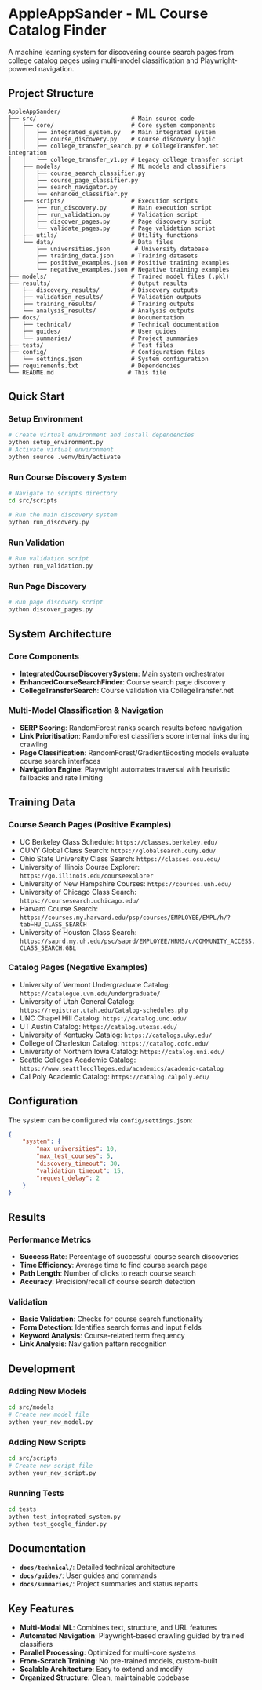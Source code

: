 # AppleAppSander - ML Course Catalog Finder

A machine learning system for discovering course search pages from college catalog pages using multi-model classification and Playwright-powered navigation.

##  Project Structure

```
AppleAppSander/
├── src/                           # Main source code
│   ├── core/                      # Core system components
│   │   ├── integrated_system.py   # Main integrated system
│   │   ├── course_discovery.py    # Course discovery logic
│   │   ├── college_transfer_search.py # CollegeTransfer.net integration
│   │   └── college_transfer_v1.py # Legacy college transfer script
│   ├── models/                    # ML models and classifiers
│   │   ├── course_search_classifier.py
│   │   ├── course_page_classifier.py
│   │   ├── search_navigator.py
│   │   └── enhanced_classifier.py
│   ├── scripts/                   # Execution scripts
│   │   ├── run_discovery.py       # Main execution script
│   │   ├── run_validation.py      # Validation script
│   │   ├── discover_pages.py      # Page discovery script
│   │   └── validate_pages.py      # Page validation script
│   ├── utils/                     # Utility functions
│   └── data/                      # Data files
│       ├── universities.json       # University database
│       ├── training_data.json     # Training datasets
│       ├── positive_examples.json # Positive training examples
│       └── negative_examples.json # Negative training examples
├── models/                        # Trained model files (.pkl)
├── results/                       # Output results
│   ├── discovery_results/         # Discovery outputs
│   ├── validation_results/        # Validation outputs
│   ├── training_results/          # Training outputs
│   └── analysis_results/          # Analysis outputs
├── docs/                          # Documentation
│   ├── technical/                 # Technical documentation
│   ├── guides/                    # User guides
│   └── summaries/                 # Project summaries
├── tests/                         # Test files
├── config/                        # Configuration files
│   └── settings.json              # System configuration
├── requirements.txt               # Dependencies
└── README.md                     # This file
```

##  Quick Start

### **Setup Environment**
```bash
# Create virtual environment and install dependencies
python setup_environment.py
# Activate virtual environment
python source .venv/bin/activate
```

### **Run Course Discovery System**
```bash
# Navigate to scripts directory
cd src/scripts

# Run the main discovery system
python run_discovery.py
```

### **Run Validation**
```bash
# Run validation script
python run_validation.py
```

### **Run Page Discovery**
```bash
# Run page discovery script
python discover_pages.py
```

##  System Architecture

### **Core Components**
- **IntegratedCourseDiscoverySystem**: Main system orchestrator
- **EnhancedCourseSearchFinder**: Course search page discovery
- **CollegeTransferSearch**: Course validation via CollegeTransfer.net

### **Multi-Model Classification & Navigation**
- **SERP Scoring**: RandomForest ranks search results before navigation
- **Link Prioritisation**: RandomForest classifiers score internal links during crawling
- **Page Classification**: RandomForest/GradientBoosting models evaluate course search interfaces
- **Navigation Engine**: Playwright automates traversal with heuristic fallbacks and rate limiting

##  Training Data

### **Course Search Pages** (Positive Examples)
- UC Berkeley Class Schedule: `https://classes.berkeley.edu/`
- CUNY Global Class Search: `https://globalsearch.cuny.edu/`
- Ohio State University Class Search: `https://classes.osu.edu/`
- University of Illinois Course Explorer: `https://go.illinois.edu/courseexplorer`
- University of New Hampshire Courses: `https://courses.unh.edu/`
- University of Chicago Class Search: `https://coursesearch.uchicago.edu/`
- Harvard Course Search: `https://courses.my.harvard.edu/psp/courses/EMPLOYEE/EMPL/h/?tab=HU_CLASS_SEARCH`
- University of Houston Class Search: `https://saprd.my.uh.edu/psc/saprd/EMPLOYEE/HRMS/c/COMMUNITY_ACCESS.CLASS_SEARCH.GBL`

### **Catalog Pages** (Negative Examples)
- University of Vermont Undergraduate Catalog: `https://catalogue.uvm.edu/undergraduate/`
- University of Utah General Catalog: `https://registrar.utah.edu/Catalog-schedules.php`
- UNC Chapel Hill Catalog: `https://catalog.unc.edu/`
- UT Austin Catalog: `https://catalog.utexas.edu/`
- University of Kentucky Catalog: `https://catalogs.uky.edu/`
- College of Charleston Catalog: `https://catalog.cofc.edu/`
- University of Northern Iowa Catalog: `https://catalog.uni.edu/`
- Seattle Colleges Academic Catalog: `https://www.seattlecolleges.edu/academics/academic-catalog`
- Cal Poly Academic Catalog: `https://catalog.calpoly.edu/`

##  Configuration

The system can be configured via `config/settings.json`:

```json
{
    "system": {
        "max_universities": 10,
        "max_test_courses": 5,
        "discovery_timeout": 30,
        "validation_timeout": 15,
        "request_delay": 2
    }
}
```

##  Results

### **Performance Metrics**
- **Success Rate**: Percentage of successful course search discoveries
- **Time Efficiency**: Average time to find course search page
- **Path Length**: Number of clicks to reach course search
- **Accuracy**: Precision/recall of course search detection

### **Validation**
- **Basic Validation**: Checks for course search functionality
- **Form Detection**: Identifies search forms and input fields
- **Keyword Analysis**: Course-related term frequency
- **Link Analysis**: Navigation pattern recognition

##  Development

### **Adding New Models**
```bash
cd src/models
# Create new model file
python your_new_model.py
```

### **Adding New Scripts**
```bash
cd src/scripts
# Create new script file
python your_new_script.py
```

### **Running Tests**
```bash
cd tests
python test_integrated_system.py
python test_google_finder.py
```

##  Documentation

- **`docs/technical/`**: Detailed technical architecture
- **`docs/guides/`**: User guides and commands
- **`docs/summaries/`**: Project summaries and status reports

##  Key Features

- **Multi-Modal ML**: Combines text, structure, and URL features
- **Automated Navigation**: Playwright-based crawling guided by trained classifiers
- **Parallel Processing**: Optimized for multi-core systems
- **From-Scratch Training**: No pre-trained models, custom-built
- **Scalable Architecture**: Easy to extend and modify
- **Organized Structure**: Clean, maintainable codebase
